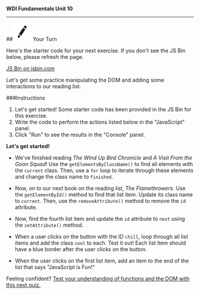**WDI Fundamentals Unit 10**

---

##![Your Turn](../assets/exercise.png) Your Turn

Here's the starter code for your next exercise. If you don't see the JS Bin below, please refresh the page.

<a class="jsbin-embed" href="http://jsbin.com/gokecos/1/embed?html&height600">JS Bin on jsbin.com</a><script src="http://static.jsbin.com/js/embed.min.js?3.35.12"></script>

Let's get some practice manipulating the DOM and adding some interactions to our reading list.

###Instructions

1) Let's get started! Some starter code has been provided in the JS Bin for this exercise.
2) Write the code to perform the actions listed below in the "JavaScript" panel.
3) Click "Run" to see the results in the "Console" panel.

**Let's get started!**

* We've finished reading *The Wind Up Bird Chronicle* and *A Visit From the Goon Squad*! Use the `getElementsByClassName()` to find all elements with the `current` class. Then, use a `for` loop to iterate through these elements and change the class name to `finished`.

* Now, on to our next book on the reading list, *The Flamethrowers*. Use the `getElementById()` method to find that list item. Update its class name to `current`. Then, use the `removeAttribute()` method to remove the `id` attribute.

* Now, find the fourth list item and update the `id` attribute to `next` using the `setAttribute()` method.

* When a user clicks on the button with the ID `chill`, loop through all list items and add the class `cool` to each. Test it out! Each list item should have a blue border after the user clicks on the button.

* When the user clicks on the first list item, add an item to the end of the list that says "JavaScript is Fun!"


Feeling confident? [Test your understanding of functions and the DOM with this next quiz.](12_quiz.md)
